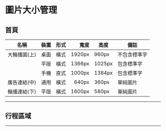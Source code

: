# 圖片大小管理

## 首頁

| 名稱         | 裝置 | 形式 |   寬度 | 高度   | 備註         |
| ------------ | :--: | ---: | -----: | ------ | ------------ |
| 大輪播圖(上) | 桌面 | 橫式 | 1920px | 960px  | 不包含標準字 |
|              | 平版 | 橫式 | 1366px | 1025px | 包含標準字   |
|              | 手機 | 直式 | 1000px | 1384px | 包含標準字   |
| 廣告連結(中) | 通用 | 橫式 |  640px | 360px  | 單純圖片     |
| 輪播連結(下) | 平版 | 橫式 | 1600px | 580px  | 單純圖片     |

---

## 行程區域


---

